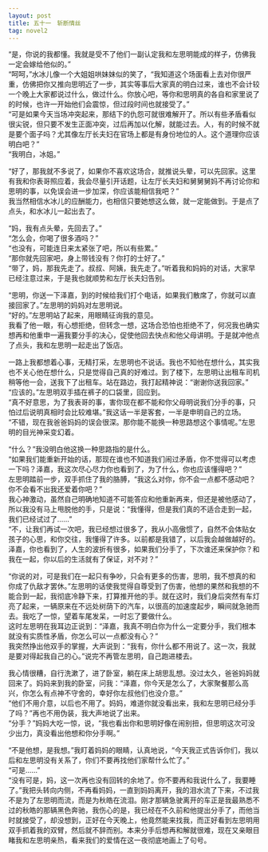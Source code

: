 ```yaml
---
layout: post
title: 五十一　斩断情丝
tag: novel2
---
```


“是，你说的我都懂。我就是受不了他们一副认定我和左思明能成的样子，仿佛我一定会嫁给他似的。”<br />
“呵呵，”水冰儿像一个大姐姐哄妹妹似的笑了，“我知道这个场面看上去对你很严重，仿佛把你又推向思明近了一步，其实等事后大家真的明白过来，谁也不会计较一个晚上大家都说过什么，做过什么。你放心吧，等你和思明真的各自和家里说了的时候，也许一开始他们会震惊，但过段时间也就接受了。”<br />
“可是如果今天当场冲突起来，那结下的仇怨可就很难解开了。所以有些矛盾看似很尖锐，但只要不发生正面冲突，过后再加以化解，就能过去。人，有的时候不就是要个面子吗？尤其像左厅长夫妇在官场上都是有身份地位的人。这个道理你应该明白吧？”<br />
“我明白，冰姐。”

“好了，那我就不多说了，如果你不喜欢这场合，就推说头晕，可以先回家。这里有我和你表哥照应着，我会尽量引开话题，让左厅长夫妇和舅舅舅妈不再讨论你和思明的事，以免误会进一步加深，你应该能相信我吧？”<br />
我当然相信水冰儿的应酬能力，也相信只要她想这么做，就一定能做到。于是点了点头，和水冰儿一起出去了。

“妈，我有点头晕，先回去了。”<br />
“怎么会，你喝了很多酒吗？”<br />
“也没有，可能连日来太紧张了吧，所以有些累。”<br />
“那你就先回家吧，身上带钱没有？你打的士好了。”<br />
“带了，妈，那我先走了。叔叔、阿姨，我先走了。”听着我和妈妈的对话，大家早已经注意过来，于是我也就顺势和左厅长夫妇告别。

“思明，你送一下泽嘉，到的时候给我们打个电话，如果我们散席了，你就可以直接回家了。”左思明的妈妈对左思明说。<br />
“好的。”左思明站了起来，用眼睛征询我的意见。<br />
我看了他一眼，有心想拒绝，但转念一想，这场合恐怕也拒绝不了，何况我也确实想再和他重申一遍我要分手的决心，促使他回去快点和他父母讲明。于是就冲他点了点头，我和左思明一起走出了饭店。

一路上我都想着心事，无精打采，左思明也不说话。我也不知他在想什么，其实我也不关心他在想什么，只是觉得自己真的好难过。到了楼下，左思明让出租车司机稍等他一会，送我下了出租车。站在路边，我打起精神说：“谢谢你送我回家。”<br />
“应该的。”左思明双手插在裤子的口袋里，回应到。<br />
“真不好意思，为了我表哥的事，害你现在都不能和你父母明说我们分手的事，只怕过后说明真相时会比较难堪。”我这话一半是客套，一半是申明自己的立场。<br />
“不错，现在我爸爸妈妈的误会很深。那你能不能换一种思路想这个事情呢。”左思明的目光神采变幻着。

“什么？”我没明白他这换一种思路指的是什么。<br />
“如果我们能重新开始的话，那现在谁也不知道我们闹过矛盾，你不觉得可以考虑一下吗？泽嘉，我这次尽心尽力你也看到了，为了什么，你也应该懂得吧？” <br />左思明踏前一步，双手抓住了我的胳膊，“我这么对你，你不会一点都不感动吧？你不会看不出我还爱着你吧？”<br />
我心神激动，虽然自己明确地知道不可能答应和他重新再来，但还是被他感动了，所以我没有马上甩脱他的手，只是说：“我懂得，但是我们真的不适合走到一起，我们已经试过了……”<br />
“不，让我们再试一次吧，我已经想过很多了，我从小高傲惯了，自然不会体贴女孩子的心思，和你交往，我懂得了许多。以前都是我错了，以后我会越做越好的。泽嘉，你也看到了，人生的波折有很多，如果我们分手了，下次谁还来保护你？和我在一起，你以后的生活就有了保证，对不对？”

“你说的对，可是我们在一起只有争吵，只会有更多的伤害，思明，我不想真的和你成了仇敌才罢休。”左思明的话使我觉得自尊受到了伤害，他想的果然和我想的不能合到一起，我彻底冷静下来，打算推开他的手。就在这时，我们身后突然有车灯亮了起来，一辆原来在不远处树荫下的汽车，以很高的加速度起步，瞬间就急驰而去。我吃了一惊，望着车尾发呆，一时忘了要做什么。<br />
这时左思明在我耳边正说到：“泽嘉，我真不明白你为什么一定要分手，我们根本就没有实质性矛盾，你怎么可以一点都没有心？”<br />
我突然挣出他双手的掌握，大声说到：“我有，你什么都不用说了。这一次，我就是要对得起我自己的心。”说完不再管左思明，自己跑进楼去。

我心情很糟，自行洗漱了，进了卧室，躺在床上胡思乱想。没过太久，爸爸妈妈就回来了。妈妈来到我的卧室，问我：“泽嘉，你今天是怎么了，大家聚餐那么高兴，你怎么有点神不守舍的，幸好你左叔他们也没介意。”<br />
“他们不用介意，以后也不用了。妈妈，难道你就没看出来，我和左思明已经分手了吗？”再也不用伪装，我大声地说了出来。<br />
“分手？”妈妈大吃一惊，说，“我也看出你和思明好像在闹别扭，但思明这次可没少出力，真没看出他想和你分手啊。”

“不是他想，是我想。”我盯着妈妈的眼睛，认真地说，“今天我正式告诉你们，我以后和左思明没有关系了，你们不要再找他们家帮什么忙了。”<br />
“可是……”<br />
“没有可是，妈，这一次再也没有回转的余地了。你不要再和我说什么了，我要睡了。”我把头转向内侧，不再看妈妈，一直到妈妈离开，我的泪水流了下来，不过我不是为了左思明而流，而是为秋皓在流泪。刚才那辆急驶离开的车正是我最熟悉不过的秋皓的那辆黑色奔驰，我伤心的是，我已经在不久前和他提出分手了，而他当时就接受了，却没想到，正好在今天晚上，他竟然能来找我，而正好看到左思明用双手抓着我的双臂，然后就不辞而别。本来分手后想再和解就很难，现在又亲眼目睹我和左思明亲热，看来我们的爱情在这一夜彻底地画上了句号。
